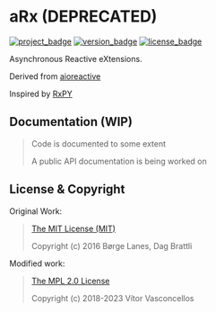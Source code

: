 # aRx (DEPRECATED)

[![project_badge](https://img.shields.io/badge/HeavenVolkoff/aRx-black.svg?style=for-the-badge&logo=github "Project Badge")](https://github.com/HeavenVolkoff/aRx)
[![version_badge](https://img.shields.io/github/tag/HeavenVolkoff/aRx.svg?label=version&style=for-the-badge "Version Badge")](https://github.com/HeavenVolkoff/aRx/releases/latest)
[![license_badge](https://img.shields.io/github/license/HeavenVolkoff/aRx.svg?style=for-the-badge& "License Badge")](https://www.mozilla.org/en-US/MPL/2.0/)

Asynchronous Reactive eXtensions.

Derived from [aioreactive](https://github.com/dbrattli/aioreactive)

Inspired by [RxPY](https://github.com/ReactiveX/RxPY)

## Documentation (WIP)
> Code is documented to some extent
>
> A public API documentation is being worked on

## License & Copyright
Original Work:
>[The MIT License (MIT)](licenses/LICENSE.aioreactive.txt)
>
>Copyright (c) 2016 Børge Lanes, Dag Brattli

Modified work:
>[The MPL 2.0 License](LICENSE)
>
>Copyright (c) 2018-2023 Vítor Vasconcellos
